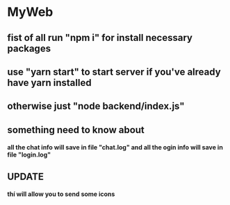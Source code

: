 # MyWeb

## fist of all run "npm i" for install necessary packages

## use "yarn start" to start server if you've already have yarn installed

## otherwise just "node backend/index.js"

## something need to know about

#### all the chat info will save in file "chat.log" and all the ogin info will save in file "login.log"

## UPDATE

#### thí will allow you to send some icons
